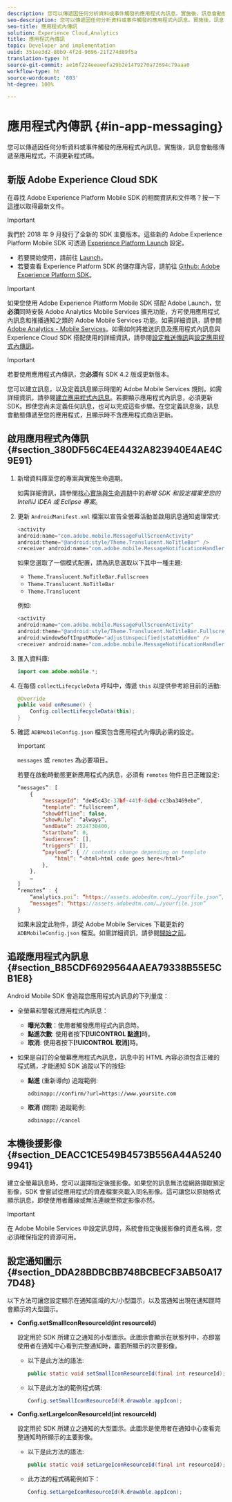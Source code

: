 ```yaml
---
description: 您可以傳遞因任何分析資料或事件觸發的應用程式內訊息。實施後，訊息會動態傳遞至應用程式，不須更新程式碼。
seo-description: 您可以傳遞因任何分析資料或事件觸發的應用程式內訊息。實施後，訊息會動態傳遞至應用程式，不須更新程式碼。
seo-title: 應用程式內傳訊
solution: Experience Cloud,Analytics
title: 應用程式內傳訊
topic: Developer and implementation
uuid: 351ee3d2-80b9-4f2d-9696-21f274d89f5a
translation-type: ht
source-git-commit: ae16f224eeaeefa29b2e1479270a72694c79aaa0
workflow-type: ht
source-wordcount: '803'
ht-degree: 100%

---
```



# 應用程式內傳訊 {#in-app-messaging}

您可以傳遞因任何分析資料或事件觸發的應用程式內訊息。實施後，訊息會動態傳遞至應用程式，不須更新程式碼。

## 新版 Adobe Experience Cloud SDK

在尋找 Adobe Experience Platform Mobile SDK 的相關資訊和文件嗎？按一下[這裡](https://aep-sdks.gitbook.io/docs/)以取得最新文件。

>[!IMPORTANT]
>
>我們於 2018 年 9 月發行了全新的 SDK 主要版本。這些新的 Adobe Experience Platform Mobile SDK 可透過 [Experience Platform Launch](https://www.adobe.com/tw/experience-platform/launch.html) 設定。

* 若要開始使用，請前往 [Launch](https://launch.adobe.com/)。
* 若要查看 Experience Platform SDK 的儲存庫內容，請前往 [Github: Adobe Experience Platform SDK](https://github.com/Adobe-Marketing-Cloud/acp-sdks)。

>[!IMPORTANT]
>
> 如果您使用 Adobe Experience Platform Mobile SDK 搭配 Adobe Launch，您&#x200B;**必須**&#x200B;同時安裝 Adobe Analytics Mobile Services 擴充功能，方可使用應用程式內訊息和推播通知之類的 Adobe Mobile Services 功能。如需詳細資訊，請參閱 [Adobe Analytics - Mobile Services](https://aep-sdks.gitbook.io/docs/using-mobile-extensions/adobe-analytics-mobile-services)。如需如何將推送訊息及應用程式內訊息與 Experience Cloud SDK 搭配使用的詳細資訊，請參閱[設定推送傳訊](https://aep-sdks.gitbook.io/docs/using-mobile-extensions/adobe-analytics-mobile-services#set-up-push-messaging)與[設定應用程式內傳訊](https://aep-sdks.gitbook.io/docs/using-mobile-extensions/adobe-analytics-mobile-services#set-up-in-app-messaging)。

>[!IMPORTANT]
>
>若要使用應用程式內傳訊，您&#x200B;**必須**&#x200B;有 SDK 4.2 版或更新版本。

您可以建立訊息，以及定義訊息顯示時間的 Adobe Mobile Services 規則。如需詳細資訊，請參閱[建立應用程式內訊息](/help/using/in-app-messaging/t-in-app-message/t-in-app-message.md)。若要顯示應用程式內訊息，必須更新 SDK。即使您尚未定義任何訊息，也可以完成這些步驟。在您定義訊息後，訊息會動態傳遞至您的應用程式，且顯示時不含應用程式商店更新。

## 啟用應用程式內傳訊 {#section_380DF56C4EE4432A823940E4AE4C9E91}

1. 新增資料庫至您的專案與實施生命週期。

   如需詳細資訊，請參閱[核心實施與生命週期](/help/android/getting-started/dev-qs.md)中的&#x200B;*新增 SDK 和設定檔案至您的 IntelliJ IDEA 或 Eclipse 專案*。

1. 更新 `AndroidManifest.xml` 檔案以宣告全螢幕活動並啟用訊息通知處理常式:

   ```java
   <activity  
   android:name="com.adobe.mobile.MessageFullScreenActivity"  
   android:theme="@android:style/Theme.Translucent.NoTitleBar" /> 
   <receiver android:name="com.adobe.mobile.MessageNotificationHandler" />
   ```

   如果您選取了一個模式配置，請為訊息選取以下其中一種主題:

   * `Theme.Translucent.NoTitleBar.Fullscreen`
   * `Theme.Translucent.NoTitleBar`
   * `Theme.Translucent`

   例如:

   ```java
   <activity 
   android:name="com.adobe.mobile.MessageFullScreenActivity" 
   android:theme="@android:style/Theme.Translucent.NoTitleBar.Fullscreen" 
   android:windowSoftInputMode="adjustUnspecified|stateHidden" /> 
   <receiver android:name="com.adobe.mobile.MessageNotificationHandler" />
   ```

1. 匯入資料庫:

   ```java
   import com.adobe.mobile.*;
   ```

1. 在每個 `collectLifecycleData` 呼叫中，傳遞 `this` 以提供參考給目前的活動:

   ```java
   @Override 
   public void onResume() { 
       Config.collectLifecycleData(this); 
   }
   ```

1. 確認 `ADBMobileConfig.json` 檔案包含應用程式內傳訊必需的設定。

   >[!IMPORTANT]
   >
   >`messages` 或 `remotes` 為必要項目。

   若要在啟動時動態更新應用程式內訊息，必須有 `remotes` 物件且已正確設定:

   ```js
   “messages”: [ 
       { 
           “messageId”: “de45c43c-37bf-441f-8cbd-cc3ba3469ebe”, 
           “template”: “fullscreen”, 
           “showOffline”: false, 
           “showRule”: “always”, 
           “endDate”: 2524730400, 
           “startDate”: 0, 
           “audiences”: [], 
           “triggers”: [], 
           “payload”: { // contents change depending on template 
               “html”: “<html>html code goes here</html>” 
           }, 
       }, 
       … 
   ] 
   “remotes” : { 
       “analytics.poi”: “https://assets.adobedtm.com/…/yourfile.json”, 
       “messages”: “https://assets.adobedtm.com/…/yourfile.json” 
   }
   ```

   如果未設定此物件，請從 Adobe Mobile Services 下載更新的 `ADBMobileConfig.json` 檔案。如需詳細資訊，請參閱[開始之前](/help/android/getting-started/requirements.md)。

## 追蹤應用程式內訊息 {#section_B85CDF6929564AAEA79338B55E5CB1E8}

Android Mobile SDK 會追蹤您應用程式內訊息的下列量度：

* 全螢幕和警報式應用程式內訊息：

   * **曝光次數**：使用者觸發應用程式內訊息時。
   * **點進次數**: 使用者按下&#x200B;**[!UICONTROL 點進]**&#x200B;時。
   * **取消**: 使用者按下&#x200B;**[!UICONTROL 取消]**&#x200B;時。

* 如果是自訂的全螢幕應用程式內訊息，訊息中的 HTML 內容必須包含正確的程式碼，才能通知 SDK 追蹤以下的按鈕:

   * **點進** (重新導向) 追蹤範例:

      `adbinapp://confirm/?url=https://www.yoursite.com`
   * **取消** (關閉) 追蹤範例:

      `adbinapp://cancel`

## 本機後援影像 {#section_DEACC1CE549B4573B556A44A52409941}

建立全螢幕訊息時，您可以選擇指定後援影像。如果您的訊息無法從網路擷取預定影像，SDK 會嘗試從應用程式的資產檔案夾載入同名影像。這可讓您以原始格式顯示訊息，即使使用者離線或無法連線至預定影像亦然。

>[!IMPORTANT]
>
>在 Adobe Mobile Services 中設定訊息時，系統會指定後援影像的資產名稱，您必須確保指定的資源可用。

## 設定通知圖示 {#section_DDA28BDBCBB748BCBECF3AB50A177D48}

以下方法可讓您設定顯示在通知區域的大/小型圖示，以及當通知出現在通知匣時會顯示的大型圖示。

* **Config.setSmallIconResourceId(int resourceId)**

   設定用於 SDK 所建立之通知的小型圖示。此圖示會顯示在狀態列中，亦即當使用者在通知中心看到完整通知時，畫面所顯示的次要影像。

   * 以下是此方法的語法:

      ```java
      public static void setSmallIconResourceId(final int resourceId); 
      ```

   * 以下是此方法的範例程式碼:

      ```java
      Config.setSmallIconResourceId(R.drawable.appIcon);
      ```

* **Config.setLargeIconResourceId(int resourceId)**

   設定用於 SDK 所建立之通知的大型圖示。此圖示是使用者在通知中心查看完整通知時所顯示的主要影像。

   * 以下是此方法的語法:

      ```java
      public static void setLargeIconResourceId(final int resourceId); 
      ```

   * 此方法的程式碼範例如下：

      ```java
      Config.setLargeIconResourceId(R.drawable.appIcon); 
      ```

